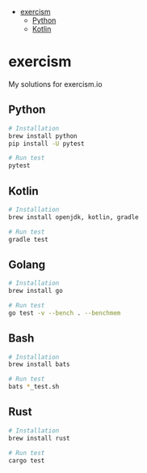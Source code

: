 - [exercism](#exercism)
  - [Python](#python)
  - [Kotlin](#kotlin)

# exercism

My solutions for exercism.io

## Python

```bash
# Installation
brew install python
pip install -U pytest

# Run test
pytest
```

## Kotlin

```bash
# Installation
brew install openjdk, kotlin, gradle

# Run test
gradle test
```

## Golang

```bash
# Installation
brew install go

# Run test
go test -v --bench . --benchmem
```

## Bash

```bash
# Installation
brew install bats

# Run test
bats *_test.sh
```

## Rust

```bash
# Installation
brew install rust

# Run test
cargo test
```

